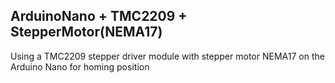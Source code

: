 ## ArduinoNano + TMC2209 + StepperMotor(NEMA17)
Using a TMC2209 stepper driver module with stepper motor NEMA17 on the Arduino Nano for homing position
